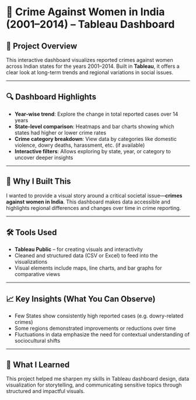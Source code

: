# 🚨 Crime Against Women in India (2001–2014) – Tableau Dashboard

## 🌟 Project Overview  
This interactive dashboard visualizes reported crimes against women across Indian states for the years 2001–2014. Built in **Tableau**, it offers a clear look at long-term trends and regional variations in social issues.

---

## 🔍 Dashboard Highlights

- **Year-wise trend**: Explore the change in total reported cases over 14 years  
- **State-level comparison**: Heatmaps and bar charts showing which states had higher or lower crime rates  
- **Crime category breakdown**: View data by categories like domestic violence, dowry deaths, harassment, etc. (if available)  
- **Interactive filters**: Allows exploring by state, year, or category to uncover deeper insights

---

## 🤝 Why I Built This

I wanted to provide a visual story around a critical societal issue—**crimes against women in India**. This dashboard makes data accessible and highlights regional differences and changes over time in crime reporting.

---

## 🛠 Tools Used

- **Tableau Public** – for creating visuals and interactivity  
- Cleaned and structured data (CSV or Excel) to feed into the visualizations  
- Visual elements include maps, line charts, and bar graphs for comparative views

---

## 📈 Key Insights (What You Can Observe)

- Few States show consistently high reported cases (e.g. dowry-related crimes)  
- Some regions demonstrated improvements or reductions over time  
- Fluctuations in data emphasize the need for contextual understanding of sociocultural shifts

---

## 🤔 What I Learned

This project helped me sharpen my skills in Tableau dashboard design, data visualization for storytelling, and communicating sensitive topics through structured and impactful visuals.


